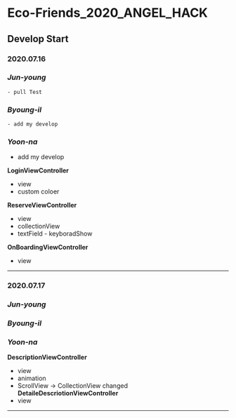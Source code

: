 # Eco-Friends_2020_ANGEL_HACK

## Develop Start

### 2020.07.16

### *Jun-young*
    - pull Test

### *Byoung-il* 
	- add my develop

### *Yoon-na*
   - add my develop
   
**LoginViewController**
- view 
- custom coloer

**ReserveViewController**
- view
- collectionView 
- textField - keyboradShow

**OnBoardingViewController**
- view
   
****

### 2020.07.17

### *Jun-young*

### *Byoung-il* 

### *Yoon-na*

**DescriptionViewController**
  - view
  - animation
  - ScrollView -> CollectionView changed
**DetaileDescriotionViewController**
 - view
 
****

